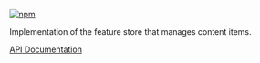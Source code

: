 [![npm](https://img.shields.io/npm/v/@acoustic-content-sdk/redux-feature-auth-content.svg?style=flat-square)](https://www.npmjs.com/package/@acoustic-content-sdk/redux-feature-auth-content)

Implementation of the feature store that manages content items.

[API Documentation](./markdown/redux-feature-auth-content.md)
